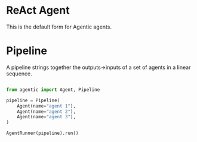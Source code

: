 # ReAct Agent

This is the default form for Agentic agents.

# Pipeline

A pipeline strings together the outputs->inputs of a set of agents in a linear sequence.

```python

from agentic import Agent, Pipeline

pipeline = Pipeline(
    Agent(name="agent 1"),
    Agent(name="agent 2"),
    Agent(name="agent 3"),
)

AgentRunner(pipeline).run()
```

